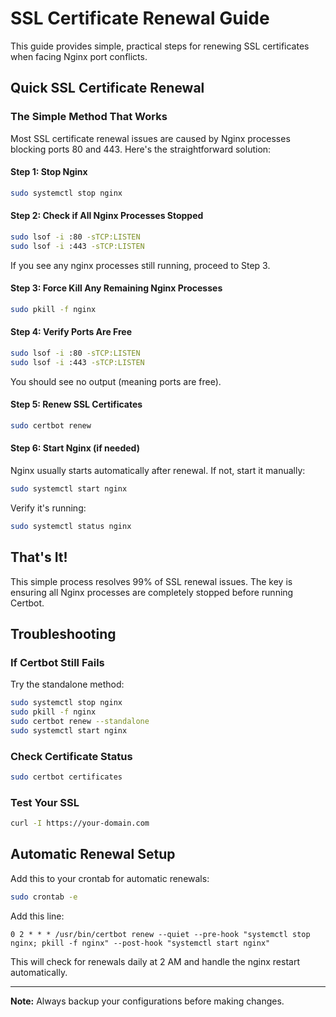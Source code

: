 # SSL Certificate Renewal Guide

This guide provides simple, practical steps for renewing SSL certificates when facing Nginx port conflicts.

## Quick SSL Certificate Renewal

### The Simple Method That Works

Most SSL certificate renewal issues are caused by Nginx processes blocking ports 80 and 443. Here's the straightforward solution:

#### Step 1: Stop Nginx

```bash
sudo systemctl stop nginx
```

#### Step 2: Check if All Nginx Processes Stopped

```bash
sudo lsof -i :80 -sTCP:LISTEN
sudo lsof -i :443 -sTCP:LISTEN
```

If you see any nginx processes still running, proceed to Step 3.

#### Step 3: Force Kill Any Remaining Nginx Processes

```bash
sudo pkill -f nginx
```

#### Step 4: Verify Ports Are Free

```bash
sudo lsof -i :80 -sTCP:LISTEN
sudo lsof -i :443 -sTCP:LISTEN
```

You should see no output (meaning ports are free).

#### Step 5: Renew SSL Certificates

```bash
sudo certbot renew
```

#### Step 6: Start Nginx (if needed)

Nginx usually starts automatically after renewal. If not, start it manually:

```bash
sudo systemctl start nginx
```

Verify it's running:

```bash
sudo systemctl status nginx
```

## That's It!

This simple process resolves 99% of SSL renewal issues. The key is ensuring all Nginx processes are completely stopped before running Certbot.

## Troubleshooting

### If Certbot Still Fails

Try the standalone method:

```bash
sudo systemctl stop nginx
sudo pkill -f nginx
sudo certbot renew --standalone
sudo systemctl start nginx
```

### Check Certificate Status

```bash
sudo certbot certificates
```

### Test Your SSL

```bash
curl -I https://your-domain.com
```

## Automatic Renewal Setup

Add this to your crontab for automatic renewals:

```bash
sudo crontab -e
```

Add this line:

```cron
0 2 * * * /usr/bin/certbot renew --quiet --pre-hook "systemctl stop nginx; pkill -f nginx" --post-hook "systemctl start nginx"
```

This will check for renewals daily at 2 AM and handle the nginx restart automatically.

---

**Note:** Always backup your configurations before making changes. 